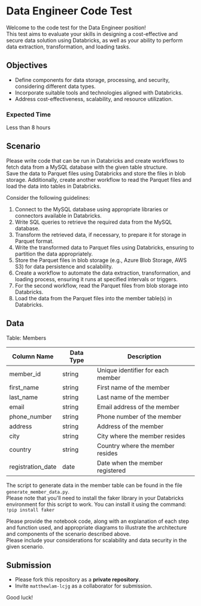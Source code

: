 # Data Engineer Code Test

Welcome to the code test for the Data Engineer position!  
This test aims to evaluate your skills in designing a cost-effective and secure data solution using Databricks, as well as your ability to perform data extraction, transformation, and loading tasks.

## Objectives
- Define components for data storage, processing, and security, considering different data types.
- Incorporate suitable tools and technologies aligned with Databricks.
- Address cost-effectiveness, scalability, and resource utilization.

### Expected Time
Less than 8 hours

## Scenario
Please write code that can be run in Databricks and create workflows to fetch data from a MySQL database with the given table structure.  
Save the data to Parquet files using Databricks and store the files in blob storage. Additionally, create another workflow to read the Parquet files and load the data into tables in Databricks.

Consider the following guidelines:
1. Connect to the MySQL database using appropriate libraries or connectors available in Databricks.
2. Write SQL queries to retrieve the required data from the MySQL database.
3. Transform the retrieved data, if necessary, to prepare it for storage in Parquet format.
4. Write the transformed data to Parquet files using Databricks, ensuring to partition the data appropriately.
5. Store the Parquet files in blob storage (e.g., Azure Blob Storage, AWS S3) for data persistence and scalability.
6. Create a workflow to automate the data extraction, transformation, and loading process, ensuring it runs at specified intervals or triggers.
7. For the second workflow, read the Parquet files from blob storage into Databricks.
8. Load the data from the Parquet files into the member table(s) in Databricks.

## Data
Table: Members

| Column Name       | Data Type | Description                              |
|-------------------|-----------|------------------------------------------|
| member_id         | string    | Unique identifier for each member         |
| first_name        | string    | First name of the member                  |
| last_name         | string    | Last name of the member                   |
| email             | string    | Email address of the member               |
| phone_number      | string    | Phone number of the member                |
| address           | string    | Address of the member                     |
| city              | string    | City where the member resides              |
| country           | string    | Country where the member resides           |
| registration_date | date      | Date when the member registered            |

The script to generate data in the member table can be found in the file `generate_member_data.py`.  
Please note that you'll need to install the faker library in your Databricks environment for this script to work. You can install it using the command: `!pip install faker`

Please provide the notebook code, along with an explanation of each step and function used, and appropriate diagrams to illustrate the architecture and components of the scenario described above.  
Please include your considerations for scalability and data security in the given scenario.

## Submission
- Please fork this repository as a **private repository**.
- Invite `matthewlam-lcjg` as a collaborator for submission.

Good luck!
